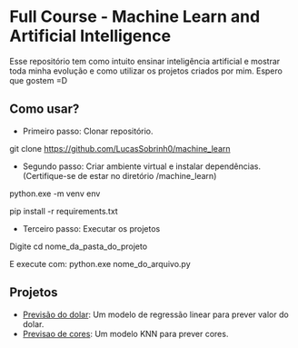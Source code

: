 # Full Course - Machine Learn and Artificial Intelligence

Esse repositório tem como intuito ensinar inteligência artificial e mostrar toda minha evolução e como utilizar os projetos criados por mim. Espero que gostem =D

## Como usar?

- Primeiro passo: Clonar repositório.

git clone https://github.com/LucasSobrinh0/machine_learn

- Segundo passo: Criar ambiente virtual e instalar dependências. (Certifique-se de estar no diretório /machine_learn)

python.exe -m venv env

pip install -r requirements.txt

- Terceiro passo: Executar os projetos

Digite cd nome_da_pasta_do_projeto

E execute com: python.exe nome_do_arquivo.py

## Projetos

- [Previsão do dolar](./linear_regression/README.md): Um modelo de regressão linear para prever valor do dolar.
- [Previsao de cores](./predict_color/README.md): Um modelo KNN para prever cores.
